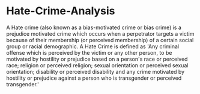 # Hate-Crime-Analysis

A Hate crime (also known as a bias-motivated crime or bias crime) is a prejudice motivated crime which occurs when a perpetrator targets a victim because of their membership (or perceived membership) of a certain social group or racial demographic. 
A Hate Crime is defined as 'Any criminal offense which is perceived by the victim or any other person, to be motivated by hostility or prejudice based on a person's race or perceived race; religion or perceived religion; sexual orientation or perceived sexual orientation; disability or perceived disability and any crime motivated by hostility or prejudice against a person who is transgender or perceived transgender.'
